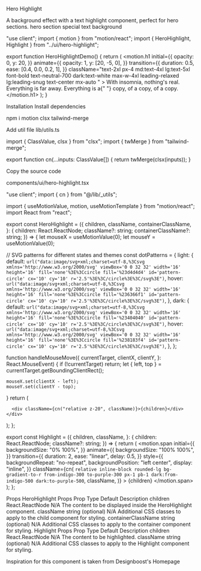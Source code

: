 Hero Highlight

A background effect with a text highlight component, perfect for hero sections.
hero
section
special
text
background

"use client";
import { motion } from "motion/react";
import { HeroHighlight, Highlight } from "../ui/hero-highlight";

export function HeroHighlightDemo() {
return (
<HeroHighlight>
<motion.h1
initial={{
          opacity: 0,
          y: 20,
        }}
animate={{
          opacity: 1,
          y: [20, -5, 0],
        }}
transition={{
          duration: 0.5,
          ease: [0.4, 0.0, 0.2, 1],
        }}
className="text-2xl px-4 md:text-4xl lg:text-5xl font-bold text-neutral-700 dark:text-white max-w-4xl leading-relaxed lg:leading-snug text-center mx-auto " >
With insomnia, nothing&apos;s real. Everything is far away. Everything
is a{" "}
<Highlight className="text-black dark:text-white">
copy, of a copy, of a copy.
</Highlight>
</motion.h1>
</HeroHighlight>
);
}

Installation
Install dependencies

npm i motion clsx tailwind-merge

Add util file
lib/utils.ts

import { ClassValue, clsx } from "clsx";
import { twMerge } from "tailwind-merge";

export function cn(...inputs: ClassValue[]) {
return twMerge(clsx(inputs));
}

Copy the source code

components/ui/hero-highlight.tsx

"use client";
import { cn } from "@/lib/\_utils";

import { useMotionValue, motion, useMotionTemplate } from "motion/react";
import React from "react";

export const HeroHighlight = ({
children,
className,
containerClassName,
}: {
children: React.ReactNode;
className?: string;
containerClassName?: string;
}) => {
let mouseX = useMotionValue(0);
let mouseY = useMotionValue(0);

// SVG patterns for different states and themes
const dotPatterns = {
light: {
default: `url("data:image/svg+xml;charset=utf-8,%3Csvg xmlns='http://www.w3.org/2000/svg' viewBox='0 0 32 32' width='16' height='16' fill='none'%3E%3Ccircle fill='%23d4d4d4' id='pattern-circle' cx='10' cy='10' r='2.5'%3E%3C/circle%3E%3C/svg%3E")`,
hover: `url("data:image/svg+xml;charset=utf-8,%3Csvg xmlns='http://www.w3.org/2000/svg' viewBox='0 0 32 32' width='16' height='16' fill='none'%3E%3Ccircle fill='%236366f1' id='pattern-circle' cx='10' cy='10' r='2.5'%3E%3C/circle%3E%3C/svg%3E")`,
},
dark: {
default: `url("data:image/svg+xml;charset=utf-8,%3Csvg xmlns='http://www.w3.org/2000/svg' viewBox='0 0 32 32' width='16' height='16' fill='none'%3E%3Ccircle fill='%23404040' id='pattern-circle' cx='10' cy='10' r='2.5'%3E%3C/circle%3E%3C/svg%3E")`,
hover: `url("data:image/svg+xml;charset=utf-8,%3Csvg xmlns='http://www.w3.org/2000/svg' viewBox='0 0 32 32' width='16' height='16' fill='none'%3E%3Ccircle fill='%238183f4' id='pattern-circle' cx='10' cy='10' r='2.5'%3E%3C/circle%3E%3C/svg%3E")`,
},
};

function handleMouseMove({
currentTarget,
clientX,
clientY,
}: React.MouseEvent<HTMLDivElement>) {
if (!currentTarget) return;
let { left, top } = currentTarget.getBoundingClientRect();

    mouseX.set(clientX - left);
    mouseY.set(clientY - top);

}
return (
<div
className={cn(
"group relative flex h-[40rem] w-full items-center justify-center bg-white dark:bg-black",
containerClassName,
)}
onMouseMove={handleMouseMove} >
<div
className="pointer-events-none absolute inset-0 dark:hidden"
style={{
          backgroundImage: dotPatterns.light.default,
        }}
/>
<div
className="pointer-events-none absolute inset-0 hidden dark:block"
style={{
          backgroundImage: dotPatterns.dark.default,
        }}
/>
<motion.div
className="pointer-events-none absolute inset-0 opacity-0 transition duration-300 group-hover:opacity-100 dark:hidden"
style={{
          backgroundImage: dotPatterns.light.hover,
          WebkitMaskImage: useMotionTemplate`
            radial-gradient(
              200px circle at ${mouseX}px ${mouseY}px,
              black 0%,
              transparent 100%
            )
          `,
          maskImage: useMotionTemplate`
            radial-gradient(
              200px circle at ${mouseX}px ${mouseY}px,
              black 0%,
              transparent 100%
            )
          `,
        }}
/>
<motion.div
className="pointer-events-none absolute inset-0 hidden opacity-0 transition duration-300 group-hover:opacity-100 dark:block"
style={{
          backgroundImage: dotPatterns.dark.hover,
          WebkitMaskImage: useMotionTemplate`
            radial-gradient(
              200px circle at ${mouseX}px ${mouseY}px,
              black 0%,
              transparent 100%
            )
          `,
          maskImage: useMotionTemplate`
            radial-gradient(
              200px circle at ${mouseX}px ${mouseY}px,
              black 0%,
              transparent 100%
            )
          `,
        }}
/>

      <div className={cn("relative z-20", className)}>{children}</div>
    </div>

);
};

export const Highlight = ({
children,
className,
}: {
children: React.ReactNode;
className?: string;
}) => {
return (
<motion.span
initial={{
        backgroundSize: "0% 100%",
      }}
animate={{
        backgroundSize: "100% 100%",
      }}
transition={{
        duration: 2,
        ease: "linear",
        delay: 0.5,
      }}
style={{
        backgroundRepeat: "no-repeat",
        backgroundPosition: "left center",
        display: "inline",
      }}
className={cn(
`relative inline-block rounded-lg bg-gradient-to-r from-indigo-300 to-purple-300 px-1 pb-1 dark:from-indigo-500 dark:to-purple-500`,
className,
)} >
{children}
</motion.span>
);
};

Props
HeroHighlight Props
Prop Type Default Description
children React.ReactNode N/A The content to be displayed inside the HeroHighlight component.
className string (optional) N/A Additional CSS classes to apply to the child component for styling.
containerClassName string (optional) N/A Additional CSS classes to apply to the container component for styling.
Highlight Props
Prop Type Default Description
children React.ReactNode N/A The content to be highlighted.
className string (optional) N/A Additional CSS classes to apply to the Highlight component for styling.

Inspiration for this component is taken from Designboost's Homepage
